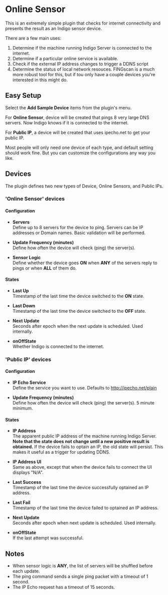 # Online Sensor

This is an extremely simple plugin that checks for internet connectivity and presents the result as an Indigo sensor device.

There are a few main uses:

1. Determine if the machine running Indigo Server is connected to the internet.
2. Determine if a particular online service is available.
3. Check if the external IP address changes to trigger a DDNS script
4. Determine the status of local network resouces. FINGscan is a much more robust tool for this, but if tou only have a couple devices you're interested in this might do.

## Easy Setup

Select the **Add Sample Device** items from the plugin's menu.  

For **Online Sensor**, device will be created that pings 8 very large DNS servers.  Now Indigo knows if it is connected to the internet.  

For **Public IP**, a device will be created that uses ipecho.net to get your public IP.

Most people will only need one device of each type, and default setting should work fine.  But you can customize the configurations any way you like.

## Devices

The plugin defines two new types of Device, Online Sensors, and Public IPs.

### 'Online Sensor' devices

#### Configuration

* **Servers**  
Define up to 8 servers for the device to ping.  Servers can be IP addresses or Domain names.  Basic validation will be performed.

* **Update Frequency (minutes)**  
Define how often the device will check (ping) the server(s).

* **Sensor Logic**  
Define whether the device goes **ON** when **ANY** of the servers reply to pings or when **ALL** of them do.

#### States

* **Last Up**  
Timestamp of the last time the device switched to the **ON** state.

* **Last Down**  
Timestamp of the last time the device switched to the **OFF** state.

* **Next Update**  
Seconds after epoch when the next update is scheduled.  Used internally.

* **onOffState**  
Whether Indigo is connected to the internet.

### 'Public IP' devices

#### Configuration

* **IP Echo Service**  
Define the service you want to use.  Defaults to http://ipecho.net/plain

* **Update Frequency (minutes)**  
Define how often the device will check (ping) the server(s).  5 minute minimum.

#### States

* **IP Address**  
The apparent public IP address of the machine running Indigo Server.  **Note that the state does not change until a new positive result is obtained.**  If the device fails to optain an IP, the old state will persist. This makes it useful as a trigger for updating DDNS.

* **IP Address UI**  
Same as above, except that when the device fails to connect the UI displays "N/A".

* **Last Success**  
Timestamp of the last time the device successfully optained an IP address.

* **Last Fail**  
Timestamp of the last time the device failed to optained an IP address.

* **Next Update**  
Seconds after epoch when next update is scheduled.  Used internally.

* **onOffState**  
If the last attempt was successful.

## Notes

* When sensor logic is **ANY**, the list of servers will be shuffled before each update.
* The ping command sends a single ping packet with a timeout of 1 second.
* The IP Echo request has a timeout of 15 seconds.